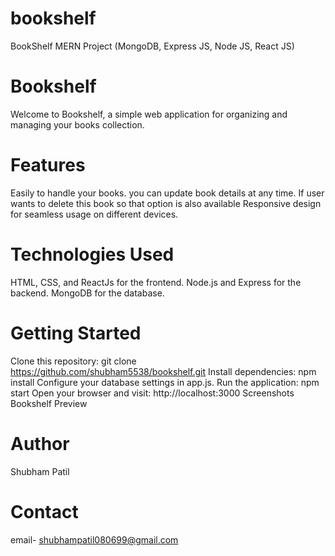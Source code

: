 # bookshelf
BookShelf MERN Project 
(MongoDB, Express JS, Node JS, React JS)

# Bookshelf

Welcome to Bookshelf, a simple web application for organizing and managing your books collection.

# Features

Easily to handle your books.
you can update book details at any time.
If user wants to delete this book so that option is also available
Responsive design for seamless usage on different devices.


# Technologies Used

HTML, CSS, and ReactJs for the frontend.
Node.js and Express for the backend.
MongoDB for the database.


# Getting Started

Clone this repository: git clone https://github.com/shubham5538/bookshelf.git
Install dependencies: npm install
Configure your database settings in app.js.
Run the application: npm start
Open your browser and visit: http://localhost:3000
Screenshots 
Bookshelf Preview

# Author

Shubham Patil

# Contact
email- shubhampatil080699@gmail.com

